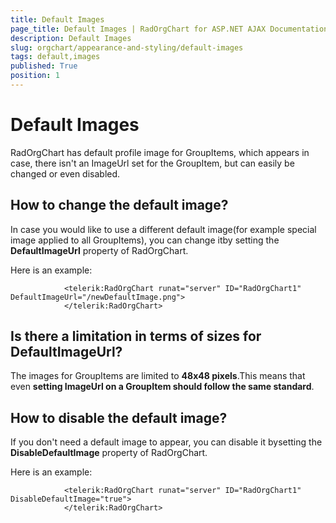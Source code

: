```yaml
---
title: Default Images
page_title: Default Images | RadOrgChart for ASP.NET AJAX Documentation
description: Default Images
slug: orgchart/appearance-and-styling/default-images
tags: default,images
published: True
position: 1
---
```


# Default Images



RadOrgChart has default profile image for GroupItems, which appears in case,	there isn't an ImageUrl set for the GroupItem, but can easily be changed or even disabled.

## How to change the default image?

In case you would like to use a different default image(for example special image applied to all GroupItems), you can change itby setting the **DefaultImageUrl** property of RadOrgChart.

Here is an example:

````ASPNET
			<telerik:RadOrgChart runat="server" ID="RadOrgChart1" DefaultImageUrl="/newDefaultImage.png">
			</telerik:RadOrgChart>
````



## Is there a limitation in terms of sizes for DefaultImageUrl?

The images for GroupItems are limited to **48x48 pixels**.This means that even **setting ImageUrl on a GroupItem should follow the same standard**.

## How to disable the default image?

If you don't need a default image to appear, you can disable it bysetting the **DisableDefaultImage** property of RadOrgChart.

Here is an example:

````ASPNET
			<telerik:RadOrgChart runat="server" ID="RadOrgChart1" DisableDefaultImage="true">
			</telerik:RadOrgChart>
````



